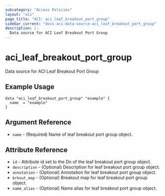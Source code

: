 ```yaml
---
subcategory: "Access Policies"
layout: "aci"
page_title: "ACI: aci_leaf_breakout_port_group"
sidebar_current: "docs-aci-data-source-aci_leaf_breakout_port_group"
description: |-
  Data source for ACI Leaf Breakout Port Group
---
```


# aci_leaf_breakout_port_group

Data source for ACI Leaf Breakout Port Group

## Example Usage

```hcl
data "aci_leaf_breakout_port_group" "example" {
  name  = "example"
}
```

## Argument Reference

- `name` - (Required) Name of leaf breakout port group object.

## Attribute Reference

- `id` - Attribute id set to the Dn of the leaf breakout port group object.
- `description` - (Optional) Description for leaf breakout port group object.
- `annotation` - (Optional) Annotation for leaf breakout port group object.
- `brkout_map` - (Optional) Breakout map for leaf breakout port group object.
- `name_alias` - (Optional) Name alias for leaf breakout port group object.
